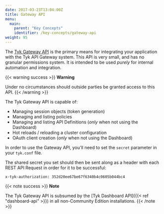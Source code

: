 ```yaml
---
date: 2017-03-23T13:04:00Z
title: Gateway API
menu:
  main:
    parent: "Key Concepts"
    identifier: /key-concepts/gateway-api
weight: 95
---
```


The [Tyk Gateway API](/docs/tyk-gateway-api/) is the primary means for integrating your application with the Tyk API Gateway system. This
API is very small, and has no granular permissions system. It is intended to be used *purely* for internal automation
and integration.

{{< warning success >}}
**Warning**  

Under no circumstances should outside parties be granted access to this API.
{{< /warning >}} 

The Tyk Gateway API is capable of:

* Managing session objects (token generation)
* Managing and listing policies
* Managing and listing API Definitions (*only* when not using the Dashboard)
* Hot reloads / reloading a cluster configuration
* OAuth client creation (*only* when not using the Dashboard)

In order to use the Gateway API, you'll need to set the `secret` parameter in your `tyk.conf` file.

The shared secret you set should then be sent along as a header with each REST API Request in order for it to be
successful:

```{.copyWrapper}
x-tyk-authorization: 352d20ee67be67f6340b4c0605b044bc4
```

{{< note success >}}
**Note**  

The Tyk Gateway API is subsumed by the [Tyk Dashboard API]({{< ref "dashboard-api" >}}) in all
non-Community Edition installations.
{{< /note >}}
